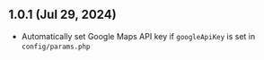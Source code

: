 ## 1.0.1 (Jul 29, 2024)

- Automatically set Google Maps API key if `googleApiKey` is set in `config/params.php`